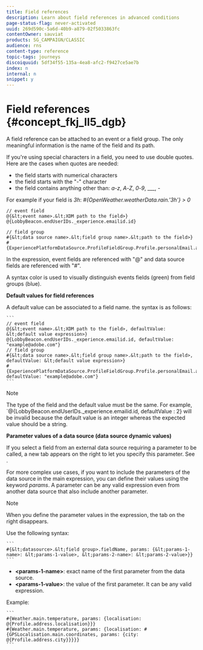 ```yaml
---
title: Field references
description: Learn about field references in advanced conditions
page-status-flag: never-activated
uuid: 269d590c-5a6d-40b9-a879-02f5033863fc
contentOwner: sauviat
products: SG_CAMPAIGN/CLASSIC
audience: rns
content-type: reference
topic-tags: journeys
discoiquuid: 5df34f55-135a-4ea8-afc2-f9427ce5ae7b
index: n
internal: n
snippet: y
---
```



# Field references {#concept_fkj_ll5_dgb}

A field reference can be attached to an event or a field group. The only meaningful information is the name of the field and its path. 

If you're using special characters in a field, you need to use double quotes. Here are the cases when quotes are needed:

* the field starts with numerical characters
* the field starts with the "-" character
* the field contains anything other than: _a_-_z_, _A_-_Z_, _0_-_9_, ___, _-_

For example if your field is _3h_: _#{OpenWeather.weatherData.rain.'3h'} > 0_

```
// event field
@{&lt;event name>.&lt;XDM path to the field>}
@{LobbyBeacon.endUserIDs._experience.emailid.id}

// field group
#{&lt;data source name>.&lt;field group name>.&lt;path to the field>}
#{ExperiencePlatformDataSource.ProfileFieldGroup.Profile.personalEmail.address}
```

In the expression, event fields are referenced with "@" and data source fields are referenced with "#".

A syntax color is used to visually distinguish events fields (green) from field groups (blue).

**Default values for field references**

A default value can be associated to a field name. the syntax is as follows:

    ```
    // event field
    @{&lt;event name>.&lt;XDM path to the field>, defaultValue: &lt;default value expression>}
    @{LobbyBeacon.endUserIDs._experience.emailid.id, defaultValue: "example@adobe.com"}
    // field group
    #{&lt;data source name>.&lt;field group name>.&lt;path to the field>, defaultValue: &lt;default value expression>}
    #{ExperiencePlatformDataSource.ProfileFieldGroup.Profile.personalEmail.address, defaultValue: "example@adobe.com"}
    ```

>[!NOTE]
>
>The type of the field and the default value must be the same. For example, `@{LobbyBeacon.endUserIDs._experience.emailid.id, defaultValue : 2} will be invalid because the default value is an integer whereas the expected value should be a string.

**Parameter values of a data source (data source dynamic values)**

If you select a field from an external data source requiring a parameter to be called, a new tab appears on the right to let you specify this parameter. See [](../expression/expressionadvanced.md#concept_uyj_trt_52b).

For more complex use cases, if you want to include the parameters of the data source in the main expression, you can define their values using the keyword _params_. A parameter can be any valid expression even from another data source that also include another parameter.

>[!NOTE]
>
>When you define the parameter values in the expression, the tab on the right disappears.

Use the following syntax:

    ```
    #{&lt;datasource>.&lt;field group>.fieldName, params: {&lt;params-1-name>: &lt;params-1-value>, &lt;params-2-name>: &lt;params-2-value>}}
    ```

* **&lt;params-1-name>**: exact name of the first parameter from the data source.
* **&lt;params-1-value>**: the value of the first parameter. It can be any valid expression.

Example:

    ```
    #{Weather.main.temperature, params: {localisation: @{Profile.address.localisation}}}
    #{Weather.main.temperature, params: {localisation: #{GPSLocalisation.main.coordinates, params: {city: @{Profile.address.city}}}}}
    ```
